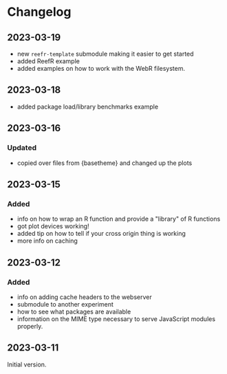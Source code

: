 # Changelog

## 2023-03-19

- new `reefr-template` submodule making it easier to get started
- added ReefR example
- added examples on how to work with the WebR filesystem.

## 2023-03-18

- added package load/library benchmarks example
  
## 2023-03-16

### Updated

- copied over files from {basetheme} and changed up the plots

## 2023-03-15

### Added

- info on how to wrap an R function and provide a "library" of R functions
- got plot devices working!
- added tip on how to tell if your cross origin thing is working
- more info on caching

## 2023-03-12

### Added

- info on adding cache headers to the webserver
- submodule to another experiment
- how to see what packages are available
- information on the MIME type necessary to serve JavaScript modules properly.

## 2023-03-11

Initial version.